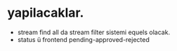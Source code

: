 # yapilacaklar.
* stream find all da stream filter sistemi equels olacak.
* status ü frontend pending-approved-rejected